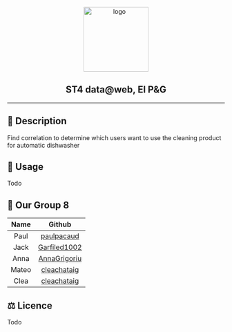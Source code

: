 <p align="center">
  <a href="https://us.pg.com/" target="_blank">
    <img width="150" src="https://upload.wikimedia.org/wikipedia/fr/thumb/d/d3/Procter_%26_Gamble_2013_%28logo%29.png/1920px-Procter_%26_Gamble_2013_%28logo%29.png" alt="logo">
  </a>
</p>

<h2 align="center">ST4 data@web, EI P&G</h2>

---

## 🔎 Description

Find correlation to determine which users want to use the cleaning product for automatic dishwasher

## 🧪 Usage

Todo

## 👋 Our Group 8

| Name  |                     Github                      |
| :---: | :---------------------------------------------: |
| Paul  |   [paulpacaud](https://github.com/paulpacaud)   |
| Jack  | [Garfiled1002](https://github.com/Garfield1002) |
| Anna  | [AnnaGrigoriu](https://github.com/AnnaGrigoriu) |
| Mateo |  [cleachataig](https://github.com/cleachataig)  |
| Clea  |  [cleachataig](https://github.com/cleachataig)  |

## ⚖ Licence

Todo

